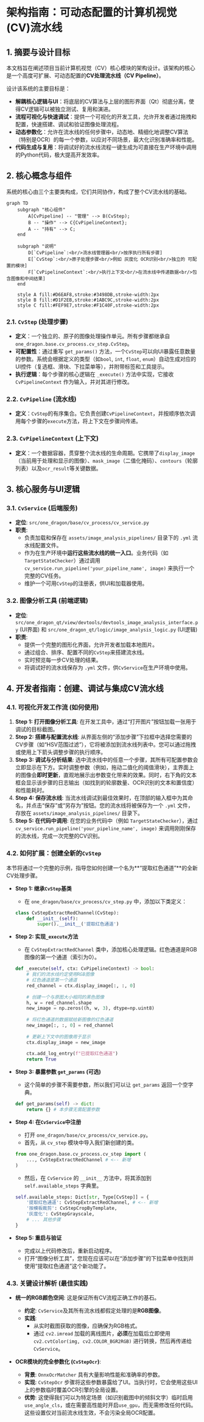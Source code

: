 # 架构指南：可动态配置的计算机视觉(CV)流水线

## 1. 摘要与设计目标

本文档旨在阐述项目当前计算机视觉（CV）核心模块的架构设计。该架构的核心是一个高度可扩展、可动态配置的**CV处理流水线（CV Pipeline）**。

设计该系统的主要目标是：

*   **解耦核心逻辑与UI**：将底层的CV算法与上层的图形界面（Qt）彻底分离，使得CV逻辑可以被独立测试、复用和演进。
*   **流程可视化与快速调试**：提供一个可视化的开发工具，允许开发者通过拖拽和配置，快速搭建、调试和验证图像处理流程。
*   **动态参数化**：允许在流水线的任何步骤中，动态地、精细化地调整CV算法（特别是OCR）的每一个参数，以应对不同场景，最大化识别准确率和性能。
*   **代码生成与复用**：将调试好的流水线流程一键生成为可直接在生产环境中调用的Python代码，极大提高开发效率。

## 2. 核心概念与组件

系统的核心由三个主要类构成，它们共同协作，构成了整个CV流水线的基础。

```mermaid
graph TD
    subgraph "核心组件"
        A[CvPipeline] -- "管理" --> B(CvStep);
        B -- "操作" --> C{CvPipelineContext};
        A -- "持有" --> C;
    end

    subgraph "说明"
        D[`CvPipeline`:<br/>流水线管理器<br/>按序执行所有步骤]
        E[`CvStep`:<br/>原子处理步骤<br/>例如 灰度化 OCR识别<br/>独立的 可配置的模块]
        F[`CvPipelineContext`:<br/>执行上下文<br/>在流水线中传递数据<br/>包含图像和中间结果]
    end

    style A fill:#D6EAF8,stroke:#3498DB,stroke-width:2px
    style B fill:#D1F2EB,stroke:#1ABC9C,stroke-width:2px
    style C fill:#FEF9E7,stroke:#F1C40F,stroke-width:2px

```

### 2.1. `CvStep` (处理步骤)

-   **定义**：一个独立的、原子的图像处理操作单元。所有步骤都继承自 `one_dragon.base.cv_process.cv_step.CvStep`。
-   **可配置性**：通过重写 `get_params()` 方法，一个`CvStep`可以向UI暴露任意数量的参数。系统会根据定义的类型（如`bool`, `int`, `float`, `enum`）自动生成对应的UI控件（复选框、滑块、下拉菜单等），并附带标签和工具提示。
-   **执行逻辑**：每个步骤的核心逻辑在 `_execute()` 方法中实现，它接收 `CvPipelineContext` 作为输入，并对其进行修改。

### 2.2. `CvPipeline` (流水线)

-   **定义**：`CvStep`的有序集合。它负责创建`CvPipelineContext`，并按顺序依次调用每个步骤的`execute`方法，将上下文在步骤间传递。

### 2.3. `CvPipelineContext` (上下文)

-   **定义**：一个数据容器，贯穿整个流水线的生命周期。它携带了`display_image`（当前用于处理和显示的图像）、`mask_image`（二值化掩码）、`contours`（轮廓列表）以及`ocr_result`等关键数据。

## 3. 核心服务与UI逻辑

### 3.1. `CvService` (后端服务)

-   **定位**: `src/one_dragon/base/cv_process/cv_service.py`
-   **职责**:
    -   负责加载和保存在 `assets/image_analysis_pipelines/` 目录下的 `.yml` 流水线配置文件。
    -   作为在生产环境中**运行这些流水线的统一入口**。业务代码（如 `TargetStateChecker`）通过调用 `cv_service.run_pipeline('your_pipeline_name', image)` 来执行一个完整的CV任务。
    -   维护一个可用`CvStep`的注册表，供UI和加载器使用。

### 3.2. 图像分析工具 (前端逻辑)

-   **定位**: `src/one_dragon_qt/view/devtools/devtools_image_analysis_interface.py` (UI界面) 和 `src/one_dragon_qt/logic/image_analysis_logic.py` (UI逻辑)
-   **职责**:
    -   提供一个完整的图形化界面，允许开发者加载本地图片。
    -   通过组合、排序、配置不同的`CvStep`来搭建流水线。
    -   实时预览每一步CV处理的结果。
    -   将调试好的流水线保存为 `.yml` 文件，供`CvService`在生产环境中使用。

## 4. 开发者指南：创建、调试与集成CV流水线

### 4.1. 可视化开发工作流 (如何使用)

1.  **Step 1: 打开图像分析工具**: 在开发工具中，通过“打开图片”按钮加载一张用于调试的目标截图。
2.  **Step 2: 搭建与配置流水线**: 从界面左侧的“添加步骤”下拉框中选择您需要的CV步骤（如“HSV范围过滤”），它将被添加到流水线列表中。您可以通过拖拽或使用上下箭头调整步骤的执行顺序。
3.  **Step 3: 调试与分析结果**: 选中流水线中的任意一个步骤，其所有可配置参数会立即显示在下方。实时调整参数（例如，拖动二值化的阈值滑块），主界面上的图像会**即时更新**，直观地展示出参数变化带来的效果。同时，右下角的文本框会显示该步骤的日志输出（如找到的轮廓数量、OCR识别的文本和置信度）和性能耗时。
4.  **Step 4: 保存流水线**: 当流水线调试到最佳效果时，在顶部的输入框中为其命名，并点击“保存”或“另存为”按钮。您的流水线将被保存为一个 `.yml` 文件，存放在 `assets/image_analysis_pipelines/` 目录下。
5.  **Step 5: 在代码中调用**: 在您的业务代码中（例如 `TargetStateChecker`），通过 `cv_service.run_pipeline('your_pipeline_name', image)` 来调用刚刚保存的流水线，完成一次完整的CV识别。

### 4.2. 如何扩展：创建全新的`CvStep`

本节将通过一个完整的示例，指导您如何创建一个名为**“提取红色通道”**的全新CV处理步骤。

*   **Step 1: 继承`CvStep`基类**
    *   在 `one_dragon/base/cv_process/cv_step.py` 中，添加以下类定义：

    ```python
    class CvStepExtractRedChannel(CvStep):
        def __init__(self):
            super().__init__('提取红色通道')
    ```

*   **Step 2: 实现`_execute`方法**
    *   在 `CvStepExtractRedChannel` 类中，添加核心处理逻辑。红色通道是RGB图像的第一个通道（索引为0）。

    ```python
    def _execute(self, ctx: CvPipelineContext) -> bool:
        # 我们的流水线约定使用RGB图像
        # 红色通道是第一个通道
        red_channel = ctx.display_image[:, :, 0]
        
        # 创建一个与原图大小相同的黑色图像
        h, w = red_channel.shape
        new_image = np.zeros((h, w, 3), dtype=np.uint8)
        
        # 将红色通道的数据赋给新图像的红色通道
        new_image[:, :, 0] = red_channel
        
        # 更新上下文中的图像用于显示
        ctx.display_image = new_image
        
        ctx.add_log_entry(f"已提取红色通道")
        return True
    ```

*   **Step 3: 暴露参数 `get_params` (可选)**
    *   这个简单的步骤不需要参数，所以我们可以让 `get_params` 返回一个空字典。

    ```python
    def get_params(self) -> dict:
        return {} # 本步骤无需配置参数
    ```

*   **Step 4: 在`CvService`中注册**
    *   打开 `one_dragon/base/cv_process/cv_service.py`。
    *   首先，从 `cv_step` 模块中导入我们新创建的类。

    ```python
    from one_dragon.base.cv_process.cv_step import (
        ..., CvStepExtractRedChannel # <-- 新增
    )
    ```
    *   然后，在 `CvService` 的 `__init__` 方法中，将其添加到 `self.available_steps` 字典里。

    ```python
    self.available_steps: Dict[str, Type[CvStep]] = {
        '提取红色通道': CvStepExtractRedChannel, # <-- 新增
        '按模板裁剪': CvStepCropByTemplate,
        '灰度化': CvStepGrayscale,
        # ... 其他步骤
    }
    ```

*   **Step 5: 重启与验证**
    *   完成以上代码修改后，重新启动程序。
    *   打开“图像分析工具”，您现在应该可以在“添加步骤”的下拉菜单中找到并使用“提取红色通道”这个新功能了。

### 4.3. 关键设计解析 (最佳实践)

*   **统一的RGB颜色空间**: 这是保证所有CV流程正确工作的基石。
    *   **约定**: `CvService`及其所有流水线都假定处理的是**RGB图像**。
    *   **实践**:
        *   从实时截图获取的图像，应确保为RGB格式。
        *   通过 `cv2.imread` 加载的离线图片，**必须**在加载后立即使用 `cv2.cvtColor(img, cv2.COLOR_BGR2RGB)` 进行转换，然后再传递给`CvService`。

*   **OCR模块的完全参数化 (`CvStepOcr`)**:
    *   **背景**: `OnnxOcrMatcher` 具有大量影响性能和准确率的参数。
    *   **实现**: `CvStepOcr` 步骤将这些参数暴露给了UI。当执行时，它会使用这些UI上的参数临时覆盖OCR引擎的全局设置。
    *   **优势**: 这使得我们可以为特定场景（如识别截图中的倾斜文字）临时启用`use_angle_cls`，或在需要高性能时开启`use_gpu`，而无需修改任何代码。这些设置仅对当前流水线生效，不会污染全局OCR配置。